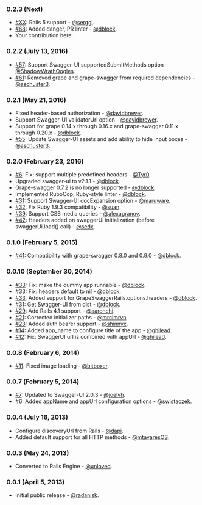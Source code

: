 ### 0.2.3 (Next)

* [#XX](https://github.com/ruby-grape/grape-swagger-rails/pull/XX): Rails 5 support - [@serggl](https://github.com/serggl).
* [#68](https://github.com/ruby-grape/grape-swagger-rails/pull/68): Added danger, PR linter - [@dblock](https://github.com/dblock).
* Your contribution here.

### 0.2.2 (July 13, 2016)

* [#57](https://github.com/ruby-grape/grape-swagger-rails/pull/57): Support Swagger-UI supportedSubmitMethods option - [@ShadowWrathOogles](https://github.com/ShadowWrathOogles).
* [#61](https://github.com/ruby-grape/grape-swagger-rails/pull/61): Removed grape and grape-swagger from required dependencies - [@aschuster3](https://github.com/aschuster3).

### 0.2.1 (May 21, 2016)

* Fixed header-based authorization - [@davidbrewer](https://github.com/davidbrewer).
* Support Swagger-UI validatorUrl option - [@davidbrewer](https://github.com/davidbrewer).
* Support for grape 0.14.x through 0.16.x and grape-swagger 0.11.x through 0.20.x - [@dblock](https://github.com/dblock).
* [#55](https://github.com/ruby-grape/grape-swagger-rails/pull/55): Update Swagger-UI assets and add ability to hide input boxes - [@aschuster3](https://github.com/aschuster3).

### 0.2.0 (February 23, 2016)

* [#6](https://github.com/ruby-grape/grape-swagger-rails/pull/6): Fix: support multiple predefined headers - [@Tyr0](https://github.com/tyr0).
* Upgraded swagger-ui to v2.1.1 - [@dblock](https://github.com/dblock).
* Grape-swagger 0.7.2 is no longer supported - [@dblock](https://github.com/dblock).
* Implemented RuboCop, Ruby-style linter - [@dblock](https://github.com/dblock).
* [#31](https://github.com/ruby-grape/grape-swagger-rails/pull/31): Support Swagger-UI docExpansion option - [@maruware](https://github.com/maruware).
* [#32](https://github.com/ruby-grape/grape-swagger-rails/pull/32): Fix Ruby 1.9.3 compatibility - [@suan](https://github.com/suan).
* [#39](https://github.com/ruby-grape/grape-swagger-rails/pull/39): Support CSS media queries - [@alexagranov](https://github.com/alexagranov).
* [#42](https://github.com/ruby-grape/grape-swagger-rails/pull/42): Headers added on swaggerUi initialization (before swaggerUi.load() call) - [@sedx](https://github.com/sedx).

### 0.1.0 (February 5, 2015)

* [#41](https://github.com/BrandyMint/grape-swagger-rails/pull/41): Compatibility with grape-swagger 0.8.0 and 0.9.0 - [@dblock](https://github.com/dblock).

### 0.0.10 (September 30, 2014)

* [#33](https://github.com/BrandyMint/grape-swagger-rails/pull/33): Fix: make the dummy app runnable - [@dblock](https://github.com/dblock).
* [#33](https://github.com/BrandyMint/grape-swagger-rails/pull/33): Fix: headers default to nil - [@dblock](https://github.com/dblock).
* [#33](https://github.com/BrandyMint/grape-swagger-rails/pull/33): Added support for GrapeSwaggerRails.options.headers - [@dblock](https://github.com/dblock).
* [#31](https://github.com/BrandyMint/grape-swagger-rails/pull/31): Get Swagger-UI from dist - [@dblock](https://github.com/dblock).
* [#29](https://github.com/BrandyMint/grape-swagger-rails/pull/29): Add Rails 4.1 support - [@aaronchi](https://github.com/aaronchi).
* [#21](https://github.com/BrandyMint/grape-swagger-rails/pull/21): Corrected initializer paths - [@mrclmrvn](https://github.com/mrclmrvn).
* [#23](https://github.com/BrandyMint/grape-swagger-rails/pull/23): Added auth bearer support - [@shinnyx](https://github.com/shinnyx).
* [#14](https://github.com/BrandyMint/grape-swagger-rails/pull/14): Added app_name to configure title of the app - [@ghilead](https://github.com/ghilead).
* [#12](https://github.com/BrandyMint/grape-swagger-rails/pull/12): Fix: SwaggerUI url is combined with appUrl - [@ghilead](https://github.com/ghilead).

### 0.0.8 (February 6, 2014)

* [#11](https://github.com/BrandyMint/grape-swagger-rails/pull/11): Fixed image loading - [@bitboxer](https://github.com/bitboxer).

### 0.0.7 (February 5, 2014)

* [#7](https://github.com/BrandyMint/grape-swagger-rails/pull/7): Updated to Swagger-UI 2.0.3 - [@joelvh](https://github.com/joelvh).
* [#6](https://github.com/BrandyMint/grape-swagger-rails/pull/6): Added appName and appUrl configuration options - [@swistaczek](https://github.com/swistaczek).

### 0.0.4 (July 16, 2013)

* Configure discoveryUrl from Rails - [@dapi](https://github.com/dapi).
* Added default support for all HTTP methods  - [@mtavaresOS](https://github.com/mtavaresOS).

### 0.0.3 (May 24, 2013)

* Converted to Rails Engine - [@unloved](https://github.com/unloved).

### 0.0.1 (April 5, 2013)

* Initial public release - [@radanisk](https://github.com/Radanisk).
